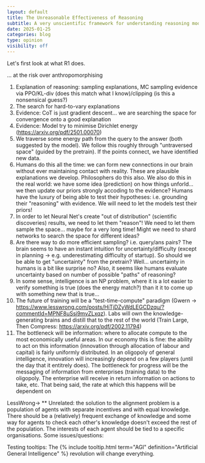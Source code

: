 ```yaml
---
layout: default
title: The Unreasonable Effectiveness of Reasoning
subtitle: A very unscientific framework for understanding reasoning models, and it's implication on the future of training.
date: 2025-01-25
categories: blog
type: opinion
visibility: off
---
```


Let's first look at what R1 does. 

... at the risk over anthropomorphising


1. Explanation of reasoning: sampling explanations, MC sampling evidence via PPO/KL-div (does this match what I know)/clipping (is this a nonsensical guess?)
2. The search for hard-to-vary explanations
3. Evidence: CoT is just gradient descent... we are searching the space for convergence onto a good explanation
4. Evidence: Model try to minimise Dirichlet energy (https://arxiv.org/pdf/2501.00070)
5. We traverse some energy path from the query to the answer (both suggested by the model). We follow this roughly through "untraversed space" (guided by the pretrain). If the points connect, we have identified new data.
6. Humans do this all the time: we can form new connections in our brain without ever maintaining contact with reality. These are plausible explanations we develop. Philosophers do this also. We also do this in the real world: we have some idea (prediction) on how things unforld... we then update our priors strongly accoding to the evidence? Humans have the luxury of being able to test their hypotheses: i.e. grounding their "reasoning" with evidence. We will need to let the models test their priors! 
7. In order to let Neural Net's create "out of distribution" (scientific discoveries) results, we need to let them "reason"! We need to let them sample the space... maybe for a very long time! Might we need to shard networks to search the space for different ideas? 
8. Are there way to do more efficient sampling? i.e. query/ans pairs? The brain seems to have an instant intuition for uncertainty/difficulty (except in planning -> e.g. underestimating difficulty of startup). So should we be able to get "uncertainty" from the pretrain? Well... uncertainty in humans is a bit like surprise no? Also, it seems like humans evaluate uncertainty based on number of possible "paths" of reasoning?
9. In some sense, intelligence is an NP problem, where it is a lot easier to verify something is true (does the energy match?) than it it to come up with something new that is true... 
10. The future of training will be a "test-time-compute" paradigm (Gwern -> https://www.lesswrong.com/posts/HiTjDZyWdLEGCDzqu/?commentId=MPNF8uSsi9mvZLxqz). Labs will own the knowledge-generating brains and distill that to the rest of the world (Train Large, Then Compress: https://arxiv.org/pdf/2002.11794)
11. The bottleneck will be information: where to allocate compute to the most economically useful areas. In our economy this is fine: the ability to act on this information (innovation through allocation of labour and capital) is fairly uniformly distributed. In an oligopoly of general intelligence, innovation will increasingly depend on a few players (until the day that it entitrely does). The bottleneck for progress will be the messaging of information from enterprises (training data) to the oligopoly. The enterprise will receive in return information on actions to take, etc. That being said, the rate at which this happens will be dependent on 


LessWrong-> 
** Unrelated: the solution to the alignment problem is a population of agents with separate incentives and with equal knowledge. There should be a (relatively) frequent exchange of knowledge and some way for agents to check each other's knowledge doesn't exceed the rest of the population. The interests of each agent should be tied to a specific organisations. 
Some issues/questions: 



Testing tooltips: The {% include tooltip.html term="AGI" definition="Artificial General Intelligence" %} revolution will change everything.